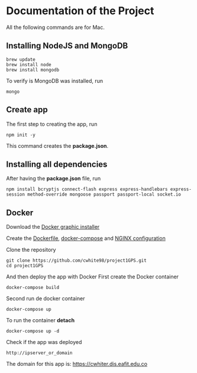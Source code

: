 # Documentation of the Project

All the following commands are for Mac.

## Installing NodeJS and MongoDB
```
brew update
brew install node
brew install mongodb
```
To verify is MongoDB was installed, run
```
mongo
```

## Create app
The first step to creating the app, run

```
npm init -y
```

This command creates the **package.json**.

## Installing all dependencies
After having the **package.json** file, run
```
npm install bcryptjs connect-flash express express-handlebars express-session method-override mongoose passport passport-local socket.io
```

## Docker
Download the [Docker graphic installer](https://docs.docker.com/docker-for-mac/install/)

Create the [Dockerfile](Dockerfile), [docker-compose](docker-compose.yml) and [NGINX configuration](nginx.conf)

Clone the repository

```
git clone https://github.com/cwhite98/project1GPS.git
cd project1GPS
```
And then deploy the app with Docker
First create the Docker container
```
docker-compose build
```
Second run de docker container
```
docker-compose up
```
To run the container **detach**
```
docker-compose up -d
```
Check if the app was deployed
```
http://ipserver_or_domain
```
The domain for this app is: https://cwhiter.dis.eafit.edu.co
